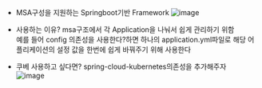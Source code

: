 - MSA구성을 지원하는 Springboot기반 Framework
![image](https://user-images.githubusercontent.com/72377237/163328570-82dc2f0e-1d27-491f-912a-c60ae6d694c8.png)

- 사용하는 이유?
msa구조에서 각 Application을 나눠서 쉽게 관리하기 위함  
예를 들어 config 의존성을 사용한다?하면 하나의 application.yml파일로 해당 어플리케이션의 설정 값을 한번에 쉽게 바꿔주기 위해 사용한다

+ 쿠베 사용하고 싶다면?
spring-cloud-kubernetes의존성을 추가해주자
![image](https://user-images.githubusercontent.com/72377237/163329658-dcc2d378-10fb-472f-826e-e5f22eb83045.png)
